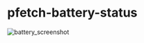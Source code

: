 # pfetch-battery-status

![battery_screenshot](https://raw.githubusercontent.com/stking68/pfetch-battery-status/main/battery_screenshot.png)

